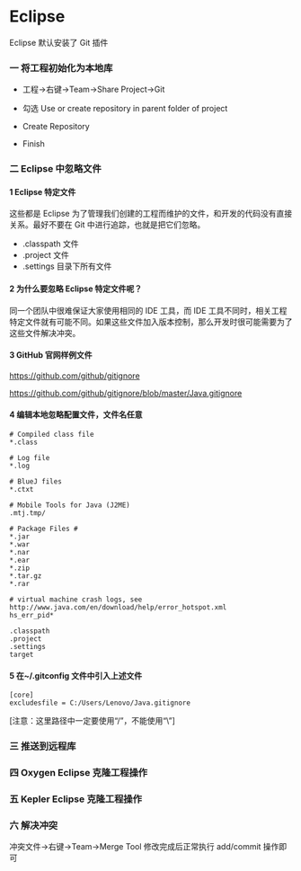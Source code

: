 # Eclipse

Eclipse 默认安装了 Git 插件

### 一 将工程初始化为本地库

* 工程→右键→Team→Share Project→Git

* 勾选 Use or create repository in parent folder of project

* Create Repository

* Finish

### 二 Eclipse 中忽略文件

#### 1 Eclipse 特定文件

这些都是 Eclipse 为了管理我们创建的工程而维护的文件，和开发的代码没有直接关系。最好不要在 Git 中进行追踪，也就是把它们忽略。

* .classpath 文件
* .project 文件
* .settings 目录下所有文件

#### 2 为什么要忽略 Eclipse 特定文件呢？

同一个团队中很难保证大家使用相同的 IDE 工具，而 IDE 工具不同时，相关工程特定文件就有可能不同。如果这些文件加入版本控制，那么开发时很可能需要为了这些文件解决冲突。

#### 3 GitHub 官网样例文件

https://github.com/github/gitignore

https://github.com/github/gitignore/blob/master/Java.gitignore

#### 4 编辑本地忽略配置文件，文件名任意

````
# Compiled class file 
*.class

# Log file 
*.log

# BlueJ files 
*.ctxt

# Mobile Tools for Java (J2ME)
.mtj.tmp/

# Package Files #
*.jar 
*.war 
*.nar 
*.ear 
*.zip
*.tar.gz 
*.rar

# virtual machine crash logs, see http://www.java.com/en/download/help/error_hotspot.xml
hs_err_pid*

.classpath
.project
.settings
target
````

#### 5 在~/.gitconfig 文件中引入上述文件

````
[core]
excludesfile = C:/Users/Lenovo/Java.gitignore
````

[注意：这里路径中一定要使用“/”，不能使用“\”]

### 三 推送到远程库

### 四 Oxygen Eclipse 克隆工程操作

### 五 Kepler Eclipse 克隆工程操作

### 六 解决冲突

冲突文件→右键→Team→Merge Tool
修改完成后正常执行 add/commit 操作即可